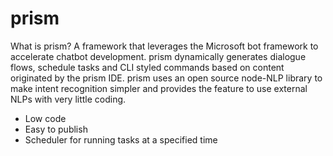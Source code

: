 # prism
What is prism? A framework that leverages the Microsoft bot framework to accelerate chatbot development. prism dynamically generates dialogue flows, schedule tasks and CLI styled commands based on content originated by the prism IDE. prism uses an open source node-NLP library to make intent recognition simpler and provides the feature to use external NLPs with very little coding.
-	Low code
-	Easy to publish
-	Scheduler for running tasks at a specified time

